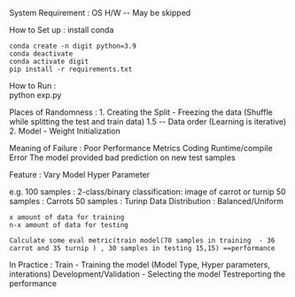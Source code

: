 System Requirement :
    OS
    H/W -- May be skipped

How to Set up  : 
    install conda

    conda create -n digit python=3.9
    conda deactivate
    conda activate digit
    pip install -r requirements.txt

How to Run :  
    python exp.py

Places of Randomness :
    1. Creating the Split 
        - Freezing the data (Shuffle while splitting the test and train data)
    1.5 -- Data order (Learning is iterative)
    2. Model 
        - Weight Initialization 

Meaning of Failure  :
    Poor Performance Metrics
    Coding Runtime/compile Error 
    The model provided bad prediction on new test samples

Feature : 
    Vary Model Hyper Parameter


e.g. 100 samples  : 2-class/binary  classification: image of carrot or turnip
    50 samples  : Carrots
    50 samples  : Turinp
        Data Distribution  : Balanced/Uniform
    
    x amount of data for training
    n-x amount of data for testing  

    Calculate some eval metric(train model(70 samples in training  - 36 carrot and 35 turnip ) , 30 samples in testing 15,15) ==performance

In Practice : 
    Train - Training the model   (Model Type, Hyper parameters, interations)
    Development/Validation  - Selecting the model 
    Testreporting the performance